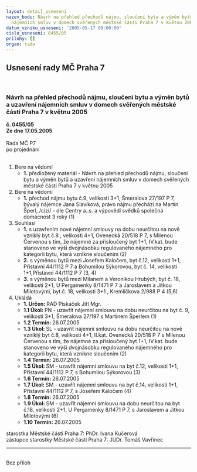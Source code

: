 ```yaml
---
layout: detail_usneseni
nazev_bodu: Návrh na přehled přechodů nájmu, sloučení bytu a výměn bytů a uzavření
  nájemních smluv v domech svěřených městské části Praha 7 v květnu 2005
datum_vzniku_usneseni: '2005-05-17 00:00:00'
cislo_usneseni: 0455/05
prilohy: []
organ: rada
---
```

<div id="ucUsn_pList" class="usn">
	<span><h2>Usnesení rady MČ Praha 7 </h2>
<br></span><div class="standBody">
<span><h3>Návrh na přehled přechodů nájmu, sloučení bytu a výměn bytů a uzavření nájemních smluv v domech svěřených městské části Praha 7 v květnu 2005</h3></span><div class="center">
		<strong>č. 0455/05</strong><br>
	</div>
<div class="center">
		<strong>Ze dne 17.05.2005</strong><br><br>
	</div>Rada MČ P7<br> po projednání<br><br><ol>
<li>Bere na vědomí<ul><li>
<strong>1.</strong> předložený materiál - Návrh na přehled přechodů nájmu, sloučení bytu a výměn bytů a uzavření nájemních smluv v domech svěřených městské části Praha 7 v květnu 2005</li></ul>
</li>
<li>Bere na vědomí<ul><li>
<strong>1.</strong> přechod nájmu bytu č.9, velikosti 3+1, Šmeralova 27/197 P 7, bývalý nájemce Jana Slavíková, právo nájmu přechází na Martin Šperl, /cizí/ - dle Centry a..s. a výpovědí svědků společná domácnost 3 roky (1)</li></ul>
</li>
<li>Souhlasí<ul>
<li>
<strong>1.</strong> s uzavřením nové nájemní smlouvy na dobu neurčitou na nově vzniklý byt č.8 , velikosti 4+1,  Ovenecká 20/518 P 7, s Milenou Červenou s tím, že nájemné za přisloučený byt 1+1, IV.kat. bude stanoveno ve výši dvojnásobku regulovaného nájemného pro kategorii bytu, která vznikne sloučením (2)</li>
<li>
<strong>2.</strong> s výměnou bytů mezi Josefem Kaločem, byt č.12, velikosti 1+1, Přístavní 44/1112 P 7 a Bohumilou Sýkorovou, byt č. 14, velikosti 1+1,Přístavní 44/1112 P 7 (3, 4)</li>
<li>
<strong>3.</strong> s výměnou bytů mezi Milanem a Veronikou Hrubých, byt č. 18, velikosti 2+1, U Pergamenky 8/1471 P 7 a Jaroslavem a Jitkou Milotovými, byt č. 18, velikosti 3+1 , Kremličkova 2/988 P 4 (5,6)</li>
</ul>
</li>
<li>Ukládá<ul>
<li>
<strong>1. Určen: </strong>RAD Piskáček Jiří Mgr.</li>
<li>
<strong>1.1 Úkol: </strong>PN - uzavřít nájemní smlouvu na dobu neurčitou na byt č. 9, velikosti 3+1, Šmeralova 27/197 s Martinem Šperlem (1)</li>
<li>
<strong>1.2 Termín: </strong>26.07.2005</li>
<li>
<strong>1.3 Úkol: </strong>SL - uzavřít nájemní smlouvu na dobu neurčitou na nově vzniklý byt č.8, velikosti 4+1, II.kat. Ovenecká 20/518 P 7 s Milenou Červenou s tím, že nájemné za přisloučený byt 1+1, IV.kat. bude stanoveno ve výši dvojnásobku regulovaného nájemného pro kategorii bytu, která vznikne sloučením (2)</li>
<li>
<strong>1.4 Termín: </strong>26.07.2005</li>
<li>
<strong>1.5 Úkol: </strong>SM - uzavřít nájemní smlouvu na byt č.12, velikosti 1+1, Přístavní 44/1112 P 7, s Bohumilou Sýkorovou (3)</li>
<li>
<strong>1.6 Termín: </strong>26.07.2005</li>
<li>
<strong>1.7 Úkol: </strong>SM - uzavřít nájemní smlouvu na byt č.14, velikosti 1+1, Přístavní 44/1112 P 7, s Josefem Kaločem  (4)</li>
<li>
<strong>1.8 Termín: </strong>26.07.2005</li>
<li>
<strong>1.9 Úkol: </strong>SM - uzavřít nájemní smlouvu na dobu neurčitou na byt č.18, velikosti 2+1, U Pergamenky 8/1471 P 7, s Jaroslavem a Jitkou Milotovými (6)</li>
<li>
<strong>1.10 Termín: </strong>26.07.2005</li>
</ul>
</li>
</ol>starostka Městské části Praha 7: PhDr. Ivana Kučerová<br>zástupce starostky Městské části Praha 7: JUDr. Tomáš Vavřinec <hr>
<br>Bez příloh</div>
</div>